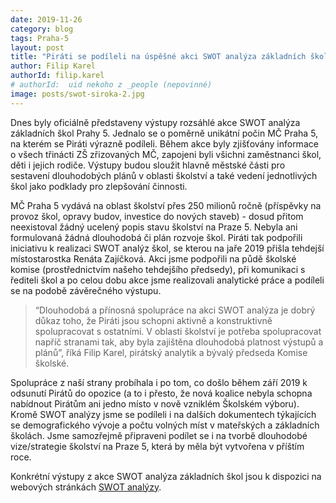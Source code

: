 ```yaml
---
date: 2019-11-26
category: blog
tags: Praha-5
layout: post
title: "Piráti se podíleli na úspěšné akci SWOT analýza základních škol Prahy 5"
author: Filip Karel
authorId: filip.karel
# authorId:  uid nekoho z _people (nepovinné)
image: posts/swot-siroka-2.jpg
---
```


Dnes byly oficiálně představeny výstupy rozsáhlé akce SWOT analýza základních škol Prahy 5. Jednalo se o poměrně unikátní počin MČ Praha 5, na kterém se Piráti výrazně podíleli. Během akce byly zjišťovány informace o všech třinácti ZŠ zřizovaných MČ, zapojeni byli všichni zaměstnanci škol, děti i jejich rodiče. Výstupy budou sloužit hlavně městské části pro sestavení dlouhodobých plánů v oblasti školství a také vedení jednotlivých škol jako podklady pro zlepšování činnosti.

MČ Praha 5 vydává na oblast školství přes 250 milionů ročně (příspěvky na provoz škol, opravy budov, investice do nových staveb) - dosud přitom neexistoval žádný ucelený popis stavu školství na Praze 5. Nebyla ani formulovaná žádná dlouhodobá či plán rozvoje škol. Piráti tak podpořili iniciativu k realizaci SWOT analýz škol, se kterou na jaře 2019 přišla tehdejší místostarostka Renáta Zajíčková. Akci jsme podpořili na půdě školské komise (prostřednictvím našeho tehdejšího předsedy), při komunikaci s řediteli škol a po celou dobu akce jsme realizovali analytické práce a podíleli se na podobě závěrečného výstupu. 

> “Dlouhodobá a přínosná spolupráce na akci SWOT analýza je dobrý důkaz toho, že Piráti jsou schopni aktivně a konstruktivně spolupracovat s ostatními. V oblasti školství je potřeba spolupracovat napříč stranami tak, aby byla zajištěna dlouhodobá platnost výstupů a plánů”, říká Filip Karel, pirátský analytik a bývalý předseda Komise školské.

Spolupráce z naší strany probíhala i po tom, co došlo během září 2019 k odsunutí Pirátů do opozice (a to i přesto, že nová koalice nebyla schopna nabídnout Pirátům ani jedno místo v nově vzniklém Školském výboru). Kromě SWOT analýzy jsme se podíleli i na dalších dokumentech týkajících se demografického vývoje a počtu volných míst v mateřských a základních školách. Jsme samozřejmě připraveni podílet se i na tvorbě dlouhodobé vize/strategie školství na Praze 5, která by měla být vytvořena v příštím roce.

Konkrétní výstupy z akce SWOT analýza základních škol jsou k dispozici na webových stránkách [SWOT analýzy](https://swot.praha5.cz/).
